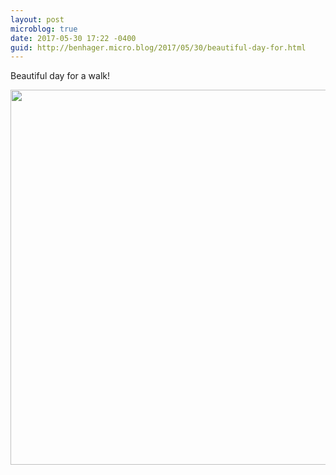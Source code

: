 ```yaml
---
layout: post
microblog: true
date: 2017-05-30 17:22 -0400
guid: http://benhager.micro.blog/2017/05/30/beautiful-day-for.html
---
```

Beautiful day for a walk!

<img src="http://benhager.micro.blog/uploads/2017/ba06c71386.jpg" width="600" height="600" style="height: auto" />
